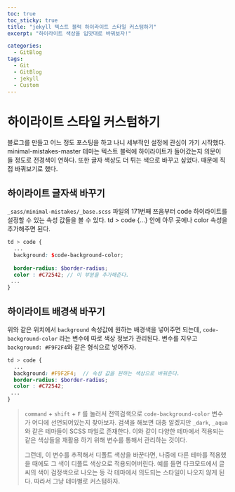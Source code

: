 ```yaml
---
toc: true
toc_sticky: true
title: "jekyll 텍스트 블럭 하이라이트 스타일 커스텀하기"
excerpt: "하이라이트 색상을 입맛대로 바꿔보자!"

categories:
  - GitBlog
tags:
  - Git
  - GitBlog
  - jekyll
  - Custom
---
```


# 하이라이트 스타일 커스텀하기

블로그를 만들고 어느 정도 포스팅을 하고 나니 세부적인 설정에 관심이 가기 시작했다. minimal-mistakes-master 테마는 텍스트 블럭에 하이라이트가 들어갔는지 의문이 들 정도로 전경색이 연하다. 또한 글자 색상도 더 튀는 색으로 바꾸고 싶었다. 때문에 직접 바꿔보기로 했다.



## 하이라이트 글자색 바꾸기

`_sass/minimal-mistakes/_base.scss` 파일의 171번째 쯔음부터 code 하이라이트를 설정할 수 있는 속성 값들을 볼 수 있다. td > code {...} 안에 아무 곳에나 color 속성을 추가해주면 된다.

```scss
td > code {
  ...
  background: $code-background-color;
  
  border-radius: $border-radius;
  color : #C72542; // 이 부분을 추가해준다.
 ...
}
```



## 하이라이트 배경색 바꾸기

위와 같은 위치에서 `background` 속성값에 원하는 배경색을 넣어주면 되는데, `code-background-color` 라는 변수에 따로 색상 정보가 관리된다. 변수를 지우고 `background: #F9F2F4`와 같은 형식으로 넣어주자. 

```scss
td > code {
  ...
  background: #F9F2F4;	// 속성 값을 원하는 색상으로 바꿔준다.
  border-radius: $border-radius;
  color : #C72542;
 ...
}
```

>  `command` + `shift` + `F` 를 눌러서 전역검색으로 `code-background-color` 변수가 어디에 선언되어있는지 찾아보자. 검색을 해보면 대충 알겠지만 `_dark`, `_aqua` 와 같은 테마들이 SCSS 파일로 존재한다. 이와 같이 다양한 테마에서 적용되는 같은 색상들을 재활용 하기 위해 변수를 통해서 관리하는 것이다. 
>
>  그런데, 이 변수를 추적해서 디폴트 색상을 바꾼다면, 나중에 다른 테마를 적용했을 때에도 그 색이 디폴트 색상으로 적용되어버린다. 예를 들면 다크모드에서 글씨의 색이 검정색으로 나오는 등 각 테마에서 의도되는 스타일이 나오지 않게 된다.  따라서 그냥 테마별로 커스텀하자.